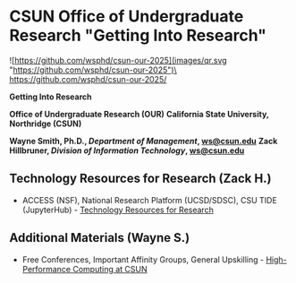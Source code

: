 # CSUN Office of Undergraduate Research "Getting Into Research"


![https://github.com/wsphd/csun-our-2025](images/qr.svg "https://github.com/wsphd/csun-our-2025")\
<https://github.com/wsphd/csun-our-2025/>

**Getting Into Research**

**Office of Undergraduate Research (OUR)**
**California State University, Northridge (CSUN)**

**Wayne Smith, Ph.D., _Department of Management_, <ws@csun.edu>**
**Zack Hillbruner, _Division of Information Technology_, <ws@csun.edu>**


## Technology Resources for Research (Zack H.)

* ACCESS (NSF), National Research Platform (UCSD/SDSC), CSU TIDE (JupyterHub) - [Technology Resources for Research](https://www.csun.edu/it/academic-technology/faculty-technology-center-ftc/technology-resources-research)


## Additional Materials (Wayne S.)

* Free Conferences, Important Affinity Groups, General Upskilling - [High-Performance Computing at CSUN](https://github.com/wsphd/csun-hpc)

